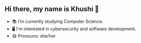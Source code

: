 ## Hi there, my name is Khushi 👋


- 📚 I’m currently studying Computer Science.
- 🖥️ I'm interested in cybersecurity and software development.
- 😄 Pronouns: she/her
